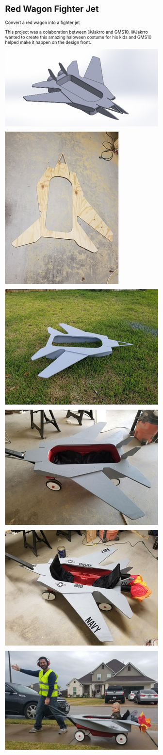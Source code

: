 # Red Wagon Fighter Jet

Convert a red wagon into a fighter jet

This project was a colaboration between @Jakrro and GMS10. @Jakrro wanted to create this amazing haloween costume for his kids and GMS10 helped make it happen on the design front.

![cad model](https://github.com/MaslowCommunityGarden/Red-Wagon-Fighter-Jet/blob/master/Red%20Wagon%20Fighter%20Jet/solidworks%20model.jpg)

![cut 1](https://github.com/MaslowCommunityGarden/Red-Wagon-Fighter-Jet/blob/master/Red%20Wagon%20Fighter%20Jet/cut1.jpg)

![finished](https://github.com/MaslowCommunityGarden/Red-Wagon-Fighter-Jet/blob/master/Red%20Wagon%20Fighter%20Jet/frame%20undecorated.jpg)

![attached to wagon](https://github.com/MaslowCommunityGarden/Red-Wagon-Fighter-Jet/blob/master/Red%20Wagon%20Fighter%20Jet/attachedtowagon.jpg)

![painted](https://github.com/MaslowCommunityGarden/Red-Wagon-Fighter-Jet/blob/master/Red%20Wagon%20Fighter%20Jet/finished.jpg)

![in action](https://github.com/MaslowCommunityGarden/Red-Wagon-Fighter-Jet/blob/master/Red%20Wagon%20Fighter%20Jet/inaction.jpg)
